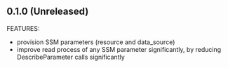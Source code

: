 ## 0.1.0 (Unreleased)

FEATURES:
* provision SSM parameters (resource and data_source)
* improve read process of any SSM parameter significantly, by reducing DescribeParameter calls significantly
